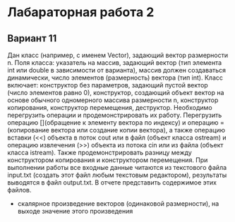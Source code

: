 # Лабараторная работа 2
## Вариант 11
Дан класс (например, с именем Vector), задающий вектор размерности n. Поля класса: указатель на массив, задающий вектор (тип элемента int или double в зависимости от варианта), массив должен создаваться динамически, число элементов (размерность) вектора (тип int). Класс включает: конструктор без параметров, задающий пустой вектор (число элементов равно 0), конструктор, создающий объект вектор на основе обычного одномерного массива размерности n, конструктор копирования, конструктор перемещения, деструктор.
Необходимо перегрузить операции и продемонстрировать их работу. Перегрузить операцию [](обращение к элементу вектора по индексу) и операцию = (копирование вектора или создание копии вектора), а также операцию вставки (<<) объекта в поток cout  или в файл (объект класса ostream) и операцию извлечения (>>) объекта из потока cin или из файла (объект класса istream). Также продемонстрировать разницу между конструктором копирования и конструктором перемещения. 
При выполнении работы все входные данные читаются из текстового файла input.txt (создать этот файл любым текстовым редактором), результаты выводятся в файл output.txt. В отчете представить содержимое этих файлов.
* скалярное произведение векторов (одинаковой размерности), на выходе значение этого произведения
